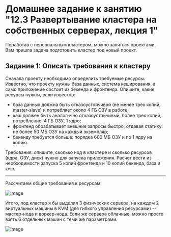# Домашнее задание к занятию "12.3 Развертывание кластера на собственных серверах, лекция 1"
Поработав с персональным кластером, можно заняться проектами. Вам пришла задача подготовить кластер под новый проект.

## Задание 1: Описать требования к кластеру
Сначала проекту необходимо определить требуемые ресурсы. Известно, что проекту нужны база данных, система кеширования, а само приложение состоит из бекенда и фронтенда. Опишите, какие ресурсы нужны, если известно:

* база данных должна быть отказоустойчивой (не менее трех копий, master-slave) и потребляет около 4 ГБ ОЗУ в работе;
* кэш должен быть аналогично отказоустойчивый, более трех копий, потребление: 4 ГБ ОЗУ, 1 ядро;
* фронтенд обрабатывает внешние запросы быстро, отдавая статику: не более 50 МБ ОЗУ на каждый экземпляр;
* бекенду требуется больше: порядка 600 МБ ОЗУ и по 1 ядру на копию.

Требования: опишите, сколько нод в кластере и сколько ресурсов (ядра, ОЗУ, диск) нужно для запуска приложения. Расчет вести из необходимости запуска 5 копий фронтенда и 10 копий бекенда, база и кеш.


----------------------

Рассчитаем общие требования к ресурсам:

![image](https://user-images.githubusercontent.com/32748936/119801909-c615b900-bee6-11eb-86ef-4321ca205695.png)


Итого, под кластер я бы выделил 3 физических сервера, на каждом 2 виртуальных машины в KVM (для гибкого управления ресурсами) -- мастер-нода и воркер-нода. Если же сервера облачные, можно просто взять 6 отдельных машин с теми же параметрами.

![image](https://user-images.githubusercontent.com/32748936/119801870-bdbd7e00-bee6-11eb-9b88-5927e5b4006a.png)

